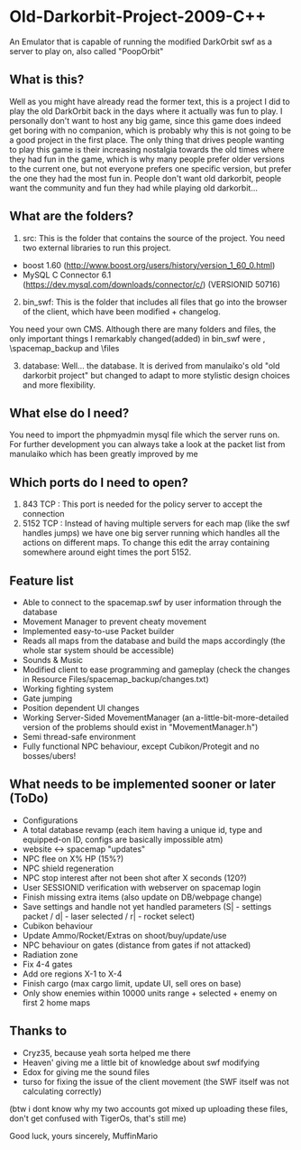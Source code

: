 # Old-Darkorbit-Project-2009-C++
An Emulator that is capable of running the modified DarkOrbit swf as a server to play on, also called "PoopOrbit"

## What is this?
Well as you might have already read the former text, this is a project I did to play the old DarkOrbit back in the days where it actually was fun to play. I personally don't want to host any big game, since this game does indeed get boring with no companion, which is probably why this is not going to be a good project in the first place. The only thing that drives people wanting to play this game is their increasing nostalgia towards the old times where they had fun in the game, which is why many people prefer older versions to the current one, but not everyone prefers one specific version, but prefer the one they had the most fun in. People don't want old darkorbit, people want the community and fun they had while playing old darkorbit... 

## What are the folders?

1. src:
This is the folder that contains the source of the project. You need two external libraries to run this project.

  - boost 1.60 (http://www.boost.org/users/history/version_1_60_0.html)
  - MySQL C Connector 6.1 (https://dev.mysql.com/downloads/connector/c/) (VERSIONID 50716)

2. bin_swf:
This is the folder that includes all files that go into the browser of the client, which have been modified + changelog. 

You need your own CMS. Although there are many folders and files, the only important things I remarkably changed(added) in bin_swf were \, \spacemap_backup and \files

3. database:
Well... the database. It is derived from manulaiko's old "old darkorbit project" but changed to adapt to more stylistic design choices and more flexibility.
## What else do I need?
You need to import the phpmyadmin mysql file which the server runs on. 
For further development you can always take a look at the packet list from manulaiko which has been greatly improved by me

## Which ports do I need to open?
1. 843 TCP : This port is needed for the policy server to accept the connection
2. 5152 TCP : Instead of having multiple servers for each map (like the swf handles jumps) we have one big server running which handles all the actions on different maps. To change this edit the array containing somewhere around eight times the port 5152.

## Feature list
- Able to connect to the spacemap.swf by user information through the database
- Movement Manager to prevent cheaty movement
- Implemented easy-to-use Packet builder
- Reads all maps from the database and build the maps accordingly (the whole star system should be accessible)
- Sounds & Music
- Modified client to ease programming and gameplay (check the changes in Resource Files/spacemap_backup/changes.txt)
- Working fighting system 
- Gate jumping 
- Position dependent UI changes
- Working Server-Sided MovementManager (an a-little-bit-more-detailed version of the problems should exist in "MovementManager.h")
- Semi thread-safe environment
- Fully functional NPC behaviour, except Cubikon/Protegit and no bosses/ubers!

## What needs to be implemented sooner or later (ToDo)
- Configurations
- A total database revamp (each item having a unique id, type and equipped-on ID, configs are basically impossible atm)
- website <-> spacemap "updates"
- NPC flee on X% HP (15%?)
- NPC shield regeneration
- NPC stop interest after not been shot after X seconds (120?)
- User SESSIONID verification with webserver on spacemap login
- Finish missing extra items (also update on DB/webpage change)
- Save settings and handle not yet handled parameters (S| - settings packet / d| - laser selected / r| - rocket select)
- Cubikon behaviour
- Update Ammo/Rocket/Extras on shoot/buy/update/use
- NPC behaviour on gates (distance from gates if not attacked)
- Radiation zone
- Fix 4-4 gates
- Add ore regions X-1 to X-4
- Finish cargo (max cargo limit, update UI, sell ores on  base)
- Only show enemies within 10000 units range + selected + enemy on first 2 home maps


## Thanks to
- Cryz35, because yeah sorta helped me there
- Heaven' giving me a little bit of knowledge about swf modifying
- Edox for giving me the sound files
- turso for fixing the issue of the client movement (the SWF itself was not calculating correctly)


(btw i dont know why my two accounts got mixed up uploading these files, don't get confused with TigerOs, that's still me)

Good luck,
yours sincerely, MuffinMario
